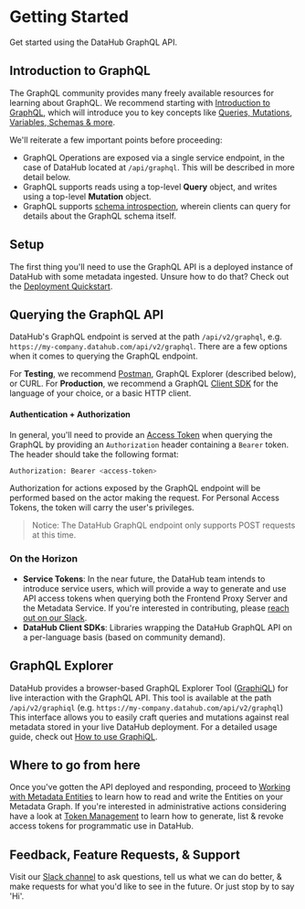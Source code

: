 # Getting Started

Get started using the DataHub GraphQL API.

## Introduction to GraphQL 

The GraphQL community provides many freely available resources for learning about GraphQL. We recommend starting with [Introduction to GraphQL](https://graphql.org/learn/),
which will introduce you to key concepts like [Queries, Mutations, Variables, Schemas & more](https://graphql.org/learn/queries/). 

We'll reiterate a few important points before proceeding:

- GraphQL Operations are exposed via a single service endpoint, in the case of DataHub located at `/api/graphql`. This will be described in more detail below. 
- GraphQL supports reads using a top-level **Query** object, and writes using a top-level **Mutation** object.
- GraphQL supports [schema introspection](https://graphql.org/learn/introspection/), wherein clients can query for details about the GraphQL schema itself.

## Setup

The first thing you'll need to use the GraphQL API is a deployed instance of DataHub with some metadata ingested. Unsure how to do that? Check out the [Deployment Quickstart](../../../docs/quickstart.md).

## Querying the GraphQL API

DataHub's GraphQL endpoint is served at the path `/api/v2/graphql`, e.g. `https://my-company.datahub.com/api/v2/graphql`.
There are a few options when it comes to querying the GraphQL endpoint.

For **Testing**, we recommend [Postman](https://learning.postman.com/docs/sending-requests/supported-api-frameworks/graphql/), GraphQL Explorer (described below), or CURL.
For **Production**, we recommend a GraphQL [Client SDK](https://graphql.org/code/) for the language of your choice, or a basic HTTP client.

#### Authentication + Authorization

In general, you'll need to provide an [Access Token](../../authentication/personal-access-tokens.md) when querying the GraphQL by
providing an `Authorization` header containing a `Bearer` token. The header should take the following format:

```bash
Authorization: Bearer <access-token>
```

Authorization for actions exposed by the GraphQL endpoint will be performed based on the actor making the request.
For Personal Access Tokens, the token will carry the user's privileges. 

> Notice: The DataHub GraphQL endpoint only supports POST requests at this time.

### On the Horizon

- **Service Tokens**: In the near future, the DataHub team intends to introduce service users, which will provide a way to generate and use API access
tokens when querying both the Frontend Proxy Server and the Metadata Service. If you're interested in contributing, please [reach out on our Slack](https://datahubspace.slack.com/join/shared_invite/zt-nx7i0dj7-I3IJYC551vpnvvjIaNRRGw#/shared-invite/email).
- **DataHub Client SDKs**: Libraries wrapping the DataHub GraphQL API on a per-language basis (based on community demand). 

## GraphQL Explorer 

DataHub provides a browser-based GraphQL Explorer Tool ([GraphiQL](https://github.com/graphql/graphiql)) for live interaction with the GraphQL API. This tool is available at the path `/api/v2/graphiql` (e.g. `https://my-company.datahub.com/api/v2/graphql`)
This interface allows you to easily craft queries and mutations against real metadata stored in your live DataHub deployment. For a detailed usage guide,
check out [How to use GraphiQL](https://www.gatsbyjs.com/docs/how-to/querying-data/running-queries-with-graphiql/). 


## Where to go from here

Once you've gotten the API deployed and responding, proceed to [Working with Metadata Entities](./querying-entities.md) to learn how to read and write the Entities
on your Metadata Graph.
If you're interested in administrative actions considering have a look at [Token Management](./token-management.md) to learn how to generate, list & revoke access tokens for programmatic use in DataHub.

## Feedback, Feature Requests, & Support

Visit our [Slack channel](https://slack.datahubproject.io) to ask questions, tell us what we can do better, & make requests for what you'd like to see in the future. Or just
stop by to say 'Hi'. 
